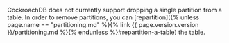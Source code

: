 CockroachDB does not currently support dropping a single partition from a table. In order to remove partitions, you can [repartition]({% unless page.name == "partitioning.md" %}{% link {{ page.version.version }}/partitioning.md %}{% endunless %}#repartition-a-table) the table.
